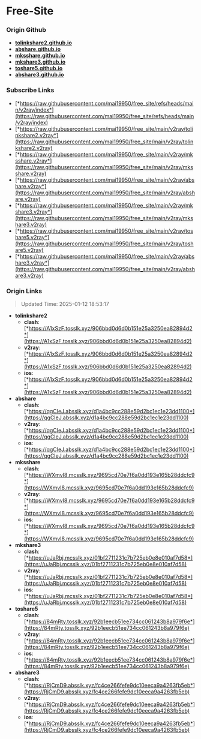 # Free-Site

### Origin Github

- [**tolinkshare2.github.io**](https://github.com/tolinkshare2/tolinkshare2.github.io)
- [**abshare.github.io**](https://github.com/abshare/abshare.github.io)
- [**mksshare.github.io**](https://github.com/mksshare/mksshare.github.io)
- [**mkshare3.github.io**](https://github.com/mkshare3/mkshare3.github.io)
- [**toshare5.github.io**](https://github.com/toshare5/toshare5.github.io)
- [**abshare3.github.io**](https://github.com/abshare3/abshare3.github.io)

### Subscribe Links

- [*https://raw.githubusercontent.com/mai19950/free_site/refs/heads/main/v2ray/index*](https://raw.githubusercontent.com/mai19950/free_site/refs/heads/main/v2ray/index)
- [*https://raw.githubusercontent.com/mai19950/free_site/main/v2ray/tolinkshare2.v2ray*](https://raw.githubusercontent.com/mai19950/free_site/main/v2ray/tolinkshare2.v2ray)
- [*https://raw.githubusercontent.com/mai19950/free_site/main/v2ray/mksshare.v2ray*](https://raw.githubusercontent.com/mai19950/free_site/main/v2ray/mksshare.v2ray)
- [*https://raw.githubusercontent.com/mai19950/free_site/main/v2ray/abshare.v2ray*](https://raw.githubusercontent.com/mai19950/free_site/main/v2ray/abshare.v2ray)
- [*https://raw.githubusercontent.com/mai19950/free_site/main/v2ray/mkshare3.v2ray*](https://raw.githubusercontent.com/mai19950/free_site/main/v2ray/mkshare3.v2ray)
- [*https://raw.githubusercontent.com/mai19950/free_site/main/v2ray/toshare5.v2ray*](https://raw.githubusercontent.com/mai19950/free_site/main/v2ray/toshare5.v2ray)
- [*https://raw.githubusercontent.com/mai19950/free_site/main/v2ray/abshare3.v2ray*](https://raw.githubusercontent.com/mai19950/free_site/main/v2ray/abshare3.v2ray)

### Origin Links

> Updated Time: 2025-01-12 18:53:17

- **tolinkshare2**
  - **clash**: [*https://A1xSzF.tosslk.xyz/906bbd0d6d0b151e25a3250ea82894d2*](https://A1xSzF.tosslk.xyz/906bbd0d6d0b151e25a3250ea82894d2)
  - **v2ray**: [*https://A1xSzF.tosslk.xyz/906bbd0d6d0b151e25a3250ea82894d2*](https://A1xSzF.tosslk.xyz/906bbd0d6d0b151e25a3250ea82894d2)
  - **ios**: [*https://A1xSzF.tosslk.xyz/906bbd0d6d0b151e25a3250ea82894d2*](https://A1xSzF.tosslk.xyz/906bbd0d6d0b151e25a3250ea82894d2)
- **abshare**
  - **clash**: [*https://qgCIeJ.absslk.xyz/d1a4bc9cc288e59d2bc1ec1e23dd1100*](https://qgCIeJ.absslk.xyz/d1a4bc9cc288e59d2bc1ec1e23dd1100)
  - **v2ray**: [*https://qgCIeJ.absslk.xyz/d1a4bc9cc288e59d2bc1ec1e23dd1100*](https://qgCIeJ.absslk.xyz/d1a4bc9cc288e59d2bc1ec1e23dd1100)
  - **ios**: [*https://qgCIeJ.absslk.xyz/d1a4bc9cc288e59d2bc1ec1e23dd1100*](https://qgCIeJ.absslk.xyz/d1a4bc9cc288e59d2bc1ec1e23dd1100)
- **mksshare**
  - **clash**: [*https://WXmvI8.mcsslk.xyz/9695cd70e7f6a0dd193e165b28ddcfc9*](https://WXmvI8.mcsslk.xyz/9695cd70e7f6a0dd193e165b28ddcfc9)
  - **v2ray**: [*https://WXmvI8.mcsslk.xyz/9695cd70e7f6a0dd193e165b28ddcfc9*](https://WXmvI8.mcsslk.xyz/9695cd70e7f6a0dd193e165b28ddcfc9)
  - **ios**: [*https://WXmvI8.mcsslk.xyz/9695cd70e7f6a0dd193e165b28ddcfc9*](https://WXmvI8.mcsslk.xyz/9695cd70e7f6a0dd193e165b28ddcfc9)
- **mkshare3**
  - **clash**: [*https://uJaRbj.mcsslk.xyz/01bf2711231c7b725eb0e8e010af7d58*](https://uJaRbj.mcsslk.xyz/01bf2711231c7b725eb0e8e010af7d58)
  - **v2ray**: [*https://uJaRbj.mcsslk.xyz/01bf2711231c7b725eb0e8e010af7d58*](https://uJaRbj.mcsslk.xyz/01bf2711231c7b725eb0e8e010af7d58)
  - **ios**: [*https://uJaRbj.mcsslk.xyz/01bf2711231c7b725eb0e8e010af7d58*](https://uJaRbj.mcsslk.xyz/01bf2711231c7b725eb0e8e010af7d58)
- **toshare5**
  - **clash**: [*https://84mRty.tosslk.xyz/92b1eecb51ee734cc061243b8a979f6e*](https://84mRty.tosslk.xyz/92b1eecb51ee734cc061243b8a979f6e)
  - **v2ray**: [*https://84mRty.tosslk.xyz/92b1eecb51ee734cc061243b8a979f6e*](https://84mRty.tosslk.xyz/92b1eecb51ee734cc061243b8a979f6e)
  - **ios**: [*https://84mRty.tosslk.xyz/92b1eecb51ee734cc061243b8a979f6e*](https://84mRty.tosslk.xyz/92b1eecb51ee734cc061243b8a979f6e)
- **abshare3**
  - **clash**: [*https://RjCmD9.absslk.xyz/fc4ce266fefe9dc10eeca9a4263fb5eb*](https://RjCmD9.absslk.xyz/fc4ce266fefe9dc10eeca9a4263fb5eb)
  - **v2ray**: [*https://RjCmD9.absslk.xyz/fc4ce266fefe9dc10eeca9a4263fb5eb*](https://RjCmD9.absslk.xyz/fc4ce266fefe9dc10eeca9a4263fb5eb)
  - **ios**: [*https://RjCmD9.absslk.xyz/fc4ce266fefe9dc10eeca9a4263fb5eb*](https://RjCmD9.absslk.xyz/fc4ce266fefe9dc10eeca9a4263fb5eb)
